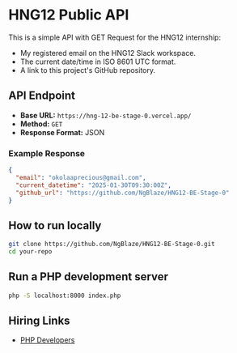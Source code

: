 # HNG12 Public API

This is a simple API with GET Request for the HNG12 internship:

- My registered email on the HNG12 Slack workspace.
- The current date/time in ISO 8601 UTC format.
- A link to this project's GitHub repository.

## API Endpoint

- **Base URL:** `https://hng-12-be-stage-0.vercel.app/`
- **Method:** `GET`
- **Response Format:** JSON

### Example Response

```json
{
  "email": "okolaaprecious@gmail.com",
  "current_datetime": "2025-01-30T09:30:00Z",
  "github_url": "https://github.com/NgBlaze/HNG12-BE-Stage-0"
}
```

## How to run locally

```bash
git clone https://github.com/NgBlaze/HNG12-BE-Stage-0.git
cd your-repo
```

## Run a PHP development server

```bash
php -S localhost:8000 index.php
```

## Hiring Links

- [PHP Developers](https://hng.tech/hire/php-developers)
